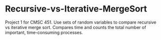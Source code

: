 # Recursive-vs-Iterative-MergeSort
Project 1 for CMSC 451. Use sets of random variables to compare recursive vs iterative merge sort. Compares time and counts the total number of important, time-consuming processes.
